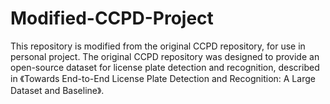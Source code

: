 # Modified-CCPD-Project

This repository is modified from the original CCPD repository, for use in personal project. The original CCPD repository was designed to provide an open-source dataset for license plate detection and recognition, described in 《Towards End-to-End License Plate Detection and Recognition: A Large Dataset and Baseline》.